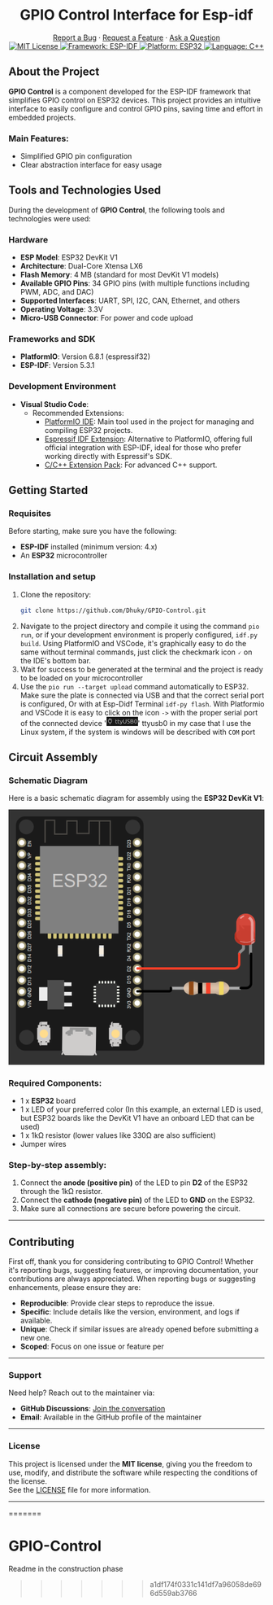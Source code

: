 <h1 align="center">GPIO Control Interface for Esp-idf</h1>

<div align="center">
  <span>
    <a href="https://github.com/Dhuky/GPIO-Control/issues/new?assignees=&labels=bug&template=bug_report.md&title=bug%3A+">Report a Bug</a> ·
    <a href="https://github.com/Dhuky/GPIO-Control/issues/new?assignees=&labels=enhancement&template=feature_request.md&title=feat%3A+">Request a Feature</a> ·
    <a href="https://github.com/Dhuky/GPIO-Control/discussions">Ask a Question</a>
  </span>
</div>

<div align="center">
  <span>
    <a href="https://choosealicense.com/licenses/mit/">
      <img src="https://img.shields.io/badge/License-MIT-green.svg" alt="MIT License">
    </a>
    <a href="#">
      <img src="https://img.shields.io/badge/Framework-ESP--IDF-blue.svg" alt="Framework: ESP-IDF">
    </a>
    <a href="#">
      <img src="https://img.shields.io/badge/Platform-ESP32-orange.svg" alt="Platform: ESP32">
    </a>
    <a href="#">
      <img src="https://img.shields.io/badge/Language-C%2B%2B-purple.svg" alt="Language: C++">
    </a>
  </span>
</div>

## About the Project

**GPIO Control** is a component developed for the ESP-IDF framework that simplifies GPIO control on ESP32 devices. This project provides an intuitive interface to easily configure and control GPIO pins, saving time and effort in embedded projects.

### Main Features:
- Simplified GPIO pin configuration
- Clear abstraction interface for easy usage

## Tools and Technologies Used

During the development of **GPIO Control**, the following tools and technologies were used:

### Hardware
- **ESP Model**: ESP32 DevKit V1
- **Architecture**: Dual-Core Xtensa LX6
- **Flash Memory**: 4 MB (standard for most DevKit V1 models)
- **Available GPIO Pins**: 34 GPIO pins (with multiple functions including PWM, ADC, and DAC)
- **Supported Interfaces**: UART, SPI, I2C, CAN, Ethernet, and others
- **Operating Voltage**: 3.3V
- **Micro-USB Connector**: For power and code upload

### Frameworks and SDK
- **PlatformIO**: Version 6.8.1 (espressif32)
- **ESP-IDF**: Version 5.3.1

### Development Environment
- **Visual Studio Code**:
  - Recommended Extensions:
    - [PlatformIO IDE](https://marketplace.visualstudio.com/items?itemName=platformio.platformio-ide): Main tool used in the project for managing and compiling ESP32 projects.
    - [Espressif IDF Extension](https://marketplace.visualstudio.com/items?itemName=espressif.esp-idf-extension): Alternative to PlatformIO, offering full official integration with ESP-IDF, ideal for those who prefer working directly with Espressif's SDK.
    - [C/C++ Extension Pack](https://marketplace.visualstudio.com/items?itemName=ms-vscode.cpptools-extension-pack): For advanced C++ support.

## Getting Started

### Requisites
Before starting, make sure you have the following:
- **ESP-IDF** installed (minimum version: 4.x)
- An **ESP32** microcontroller

### Installation and setup
1. Clone the repository:
   ```sh
   git clone https://github.com/Dhuky/GPIO-Control.git
   ```
2. Navigate to the project directory and compile it using the command `pio run`, or if your development environment is properly configured, `idf.py build`. Using PlatformIO and VSCode, it's graphically easy to do the same without terminal commands, just click the checkmark icon `🗸` on the IDE's bottom bar.
3. Wait for success to be generated at the terminal and the project is ready to be loaded on your microcontroller
4. Use the `pio run --target upload` command automatically to ESP32. Make sure the plate is connected via USB and that the correct serial port is configured, Or with at Esp-Didf Terminal `idf-py flash`. With Platformio and VSCode it is easy to click on the icon `->` with the proper serial port of the connected device '![Schematic Diagram](images/serialport.png)' ttyusb0 in my case that I use the Linux system, if the system is windows will be described with `COM` port

## Circuit Assembly

### Schematic Diagram
Here is a basic schematic diagram for assembly using the **ESP32 DevKit V1**:

<div align="center">
  <img src="images/scheme.png" alt="Schematic Diagram">
</div>


### Required Components:
- 1 x **ESP32** board
- 1 x LED of your preferred color (In this example, an external LED is used, but ESP32 boards like the DevKit V1 have an onboard LED that can be used)
- 1 x 1kΩ resistor (lower values like 330Ω are also sufficient)
- Jumper wires

### Step-by-step assembly:
1. Connect the **anode (positive pin)** of the LED to pin **D2** of the ESP32 through the 1kΩ resistor.
2. Connect the **cathode (negative pin)** of the LED to **GND** on the ESP32.
3. Make sure all connections are secure before powering the circuit.

---

## Contributing

First off, thank you for considering contributing to GPIO Control! Whether it's reporting bugs, suggesting features, or improving documentation, your contributions are always appreciated.
When reporting bugs or suggesting enhancements, please ensure they are:
- **Reproducible**: Provide clear steps to reproduce the issue.
- **Specific**: Include details like the version, environment, and logs if available.
- **Unique**: Check if similar issues are already opened before submitting a new one.
- **Scoped**: Focus on one issue or feature per 


---

### Support

Need help? Reach out to the maintainer via:
- **GitHub Discussions**: [Join the conversation](https://github.com/Dhuky/GPIO-Control/discussions)
- **Email**: Available in the GitHub profile of the maintainer

---

### License

This project is licensed under the **MIT license**, giving you the freedom to use, modify, and distribute the software while respecting the conditions of the license.  
See the [LICENSE](https://github.com/Dhuky/GPIO-Control/blob/main/LICENSE) file for more information.

---

=======
# GPIO-Control
Readme in the construction phase
>>>>>>> a1df174f0331c141df7a96058de696d559ab3766
